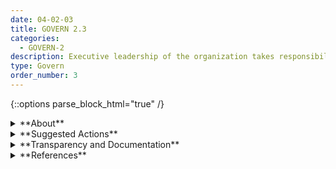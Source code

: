 ```yaml
---
date: 04-02-03
title: GOVERN 2.3
categories:
  - GOVERN-2
description: Executive leadership of the organization takes responsibility for decisions about risks associated with AI system development and deployment.
type: Govern
order_number: 3
---
```

{::options parse_block_html="true" /}


<details>
<summary markdown="span">**About**</summary>
<br>
Senior leadership and C-Suites in organizations that maintain an AI portfolio should maintain awareness of AI risks, affirm the organizational appetite for such risks, and be responsible for managing those risks..

Accountability ensures that a specific team and individual is responsible for AI risk management efforts. Some organizations grant authority and resources (human and budgetary) to a designated officer who ensures adequate performance of the institution’s AI portfolio (e.g. predictive modeling, machine learning).

</details>

<details>
<summary markdown="span">**Suggested Actions**</summary>
- Organizational management can:
	- Declare risk tolerances for developing or using AI systems.
	- Support AI risk management efforts, and play an active role in such efforts.
	- Support competent risk management executives.
	- Delegate the power, resources, and authorization to perform risk management to each appropriate level throughout the management chain.
- Organizations can establish board committees for AI risk management and oversight functions and integrate those functions within the organization’s broader enterprise risk management approaches.

</details>

<details>
<summary markdown="span">**Transparency and Documentation**</summary>
<br>
**Organizations can document the following:**
- Did your organization’s board and/or senior management sponsor, support and participate in your organization’s AI governance?
- What are the roles, responsibilities, and delegation of authorities of personnel involved in the design, development, deployment, assessment and monitoring of the AI system?
- Do AI solutions provide sufficient information to assist the personnel to make an informed decision and take actions accordingly?
- To what extent has the entity clarified the roles, responsibilities, and delegated authorities to relevant stakeholders?

**AI Transparency Resources:**
- WEF Companion to the Model AI Governance Framework- 2020. [URL](https://www.pdpc.gov.sg/-/media/Files/PDPC/PDF-Files/Resource-for-Organisation/AI/SGIsago.pdf)
- GAO-21-519SP: AI Accountability Framework for Federal Agencies & Other Entities. [URL](https://www.gao.gov/products/gao-21-519sp)

</details>

<details>
<summary markdown="span">**References**</summary>
<br>
Bd. Governors Fed. Rsrv. Sys., Supervisory Guidance on Model Risk Management, SR Letter 11-7 (Apr. 4, 2011)

Off. Superintendent Fin. Inst. Canada, Enterprise-Wide Model Risk Management for Deposit-Taking Institutions, E-23 (Sept. 2017).

</details>
